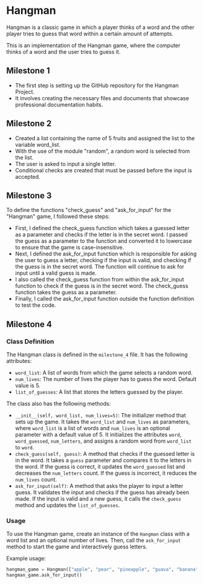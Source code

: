 # Hangman
Hangman is a classic game in which a player thinks of a word and the other player tries to guess that word within a certain amount of attempts.

This is an implementation of the Hangman game, where the computer thinks of a word and the user tries to guess it. 

## Milestone 1

- The first step is setting up the GitHub repository for the Hangman Project.
- It involves creating the necessary files and documents that showcase professional documentation habits.

## Milestone 2

- Created a list containing the name of 5 fruits and assigned the list to the variable word_list.
- With the use of the module "random", a random word is selected from the list.
- The user is asked to input a single letter.
- Conditional checks are created that must be passed before the input is accepted. 

## Milestone 3

To define the functions "check_guess" and "ask_for_input" for the "Hangman" game, I followed these steps:

- First, I defined the check_guess function which takes a guessed letter as a parameter and checks if the letter is in the secret word. I passed the guess as a parameter to the function and converted it to lowercase to ensure that the game is case-insensitive.
- Next, I defined the ask_for_input function which is responsible for asking the user to guess a letter, checking if the input is valid, and checking if the guess is in the secret word. The function will continue to ask for input until a valid guess is made.
- I also called the check_guess function from within the ask_for_input function to check if the guess is in the secret word. The check_guess function takes the guess as a parameter.
- Finally, I called the ask_for_input function outside the function definition to test the code.

## Milestone 4
### Class Definition

The Hangman class is defined in the `milestone_4` file. It has the following attributes:

- `word_list`: A list of words from which the game selects a random word.
- `num_lives`: The number of lives the player has to guess the word. Default value is 5.
- `list_of_guesses`: A list that stores the letters guessed by the player.

The class also has the following methods:

- `__init__(self, word_list, num_lives=5)`: The initializer method that sets up the game. It takes the `word_list` and `num_lives` as parameters, where `word_list` is a list of words and `num_lives` is an optional parameter with a default value of 5. It initializes the attributes `word`, `word_guessed`, `num_letters`, and assigns a random word from `word_list` to `word`.
- `check_guess(self, guess)`: A method that checks if the guessed letter is in the word. It takes a `guess` parameter and compares it to the letters in the word. If the guess is correct, it updates the `word_guessed` list and decreases the `num_letters` count. If the guess is incorrect, it reduces the `num_lives` count.
- `ask_for_input(self)`: A method that asks the player to input a letter guess. It validates the input and checks if the guess has already been made. If the input is valid and a new guess, it calls the `check_guess` method and updates the `list_of_guesses`.

### Usage

To use the Hangman game, create an instance of the `Hangman` class with a word list and an optional number of lives. Then, call the `ask_for_input` method to start the game and interactively guess letters.

Example usage:

```python
hangman_game = Hangman(["apple", "pear", "pineapple", "guava", "banana"])
hangman_game.ask_for_input()

